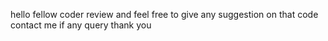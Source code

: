 hello fellow coder
review and feel free to give any suggestion on that code 
contact me if any query 
thank you
